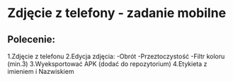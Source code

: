 # Zdjęcie z telefony - zadanie mobilne

## Polecenie:

1.Zdjęcie z telefonu
2.Edycja zdjęcia:
  -Obrót
  -Przeztoczystość
  -Filtr koloru (min.3)
3.Wyeksportować APK (dodać do repozytorium)
4.Etykieta z imieniem i Nazwiskiem

